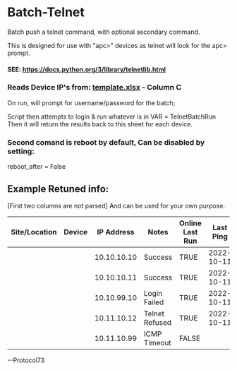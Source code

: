 # Batch-Telnet
Batch push a telnet command, with optional secondary command.

This is designed for use with "apc>" devices
as telnet will look for the apc> prompt.
#### SEE: https://docs.python.org/3/library/telnetlib.html

### Reads Device IP's from: [template.xlsx](https://github.com/Protocol73/Batch-Telnet/edit/main/template.xlsx) - Column C
On run, will prompt for username/password for the batch;

Script then attempts to login & run whatever is in VAR = TelnetBatchRun <br>
Then it will return the results back to this sheet for each device.

### Second comand is reboot by default, Can be disabled by setting:
  reboot_after = False

## Example Retuned info: 
[First two columns are not parsed] And can be used for your own purpose. 

|Site/Location|Device| IP Address | Notes | Online Last Run | Last Ping |Reboot Notes|
|-----------|------------------------| --- | --- | --- | --- |---|
|||10.10.10.10|Success|TRUE|2022-10-11|Reboot Sent|
|||10.10.10.11|Success|TRUE|2022-10-11|Reboot Sent|
|||10.10.99.10|Login Failed|TRUE|2022-10-11|Run Failed|
|||10.11.10.12|Telnet Refused|TRUE|2022-10-11|Failed|
|||10.11.10.99|ICMP Timeout|FALSE||	Offline?|

--Protocol73
